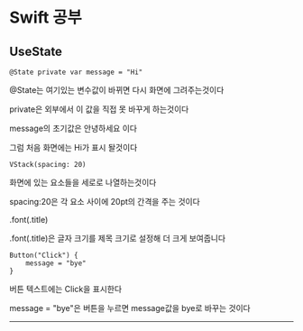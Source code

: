 # Swift 공부

## UseState

```
@State private var message = "Hi"  
```

@State는 여기있는 변수값이 바뀌면 다시 화면에 그려주는것이다  

private은 외부에서 이 값을 직접 못 바꾸게 하는것이다  

message의 초기값은 안녕하세요 이다  

그럼 처음 화면에는 Hi가 표시 돨것이다  

```
VStack(spacing: 20)  
```

화면에 있는 요소들을 세로로 나열하는것이다  

spacing:20은 각 요소 사이에 20pt의 간격을 주는 것이다  


.font(.title)  

.font(.title)은 글자 크기를 제목 크기로 설정해 더 크게 보여줍니다  

```
Button("Click") {
    message = "bye"
}

```
버튼 텍스트에는 Click을 표시한다  

message = "bye"은 버튼을 누르면 message값을 bye로 바꾸는 것이다  


---

